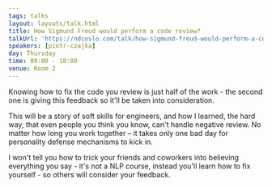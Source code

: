 ```yaml
---
tags: talks
layout: layouts/talk.html
title: How Sigmund Freud would perform a code review?
talkUrl: 'https://ndcoslo.com/talk/how-sigmund-freud-would-perform-a-code-review/'
speakers: [piotr-czajka]
day: Thursday
time: 09:00 - 10:00
venue: Room 2
---
```

Knowing how to fix the code you review is just half of the work - the second one is giving this feedback so it'll be taken into consideration.

This will be a story of soft skills for engineers, and how I learned, the hard way, that even people you think you know, can't handle negative review. No matter how long you work together – it takes only one bad day for personality defense mechanisms to kick in.

I won't tell you how to trick your friends and coworkers into believing everything you say - it's not a NLP course, instead you'll learn how to fix yourself - so others will consider your feedback.